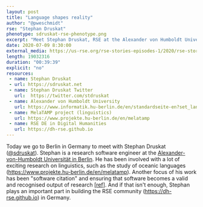 ```yaml
---
layout: post
title: "Language shapes reality"
author: "@pweschmidt"
rse: "Stephan Druskat"
phenotype: sdruskat-rse-phenotype.png
excerpt: "Meet Stephan Druskat, RSE at the Alexander von Humboldt University in Berlin, Germany. Listen to Stephan explain his exciting work for research in linguistics and his contributions to making software citable."
date: 2020-07-09 8:30:00
external_media: https://us-rse.org/rse-stories-episodes-1/2020/rse-stories-stephan-druskat-episode-24.mp3
length: 19032316
duration: "00:39:39"
explicit: "no"
resources:
 - name: Stephan Druskat
 - url: https://sdruskat.net
 - name: Stephan Druskat Twitter
   url:  https://twitter.com/stdruskat
 - name: Alexander von Humboldt University
   url: https://www.informatik.hu-berlin.de/en/standardseite-en?set_language=en
 - name: MelaTAMP project (linguistics)
   url: https://www.projekte.hu-berlin.de/en/melatamp
 - name: RSE DE in Digital Humanities
   url: https://dh-rse.github.io
---
```


Today we go to Berlin in Germany to meet with Stephan Druskat ([@sdruskat](https://github.com/sdruskat)). Stephan is a research software engineer at
the [Alexander-von-Humboldt Universität in Berlin](https://www.informatik.hu-berlin.de/).
He has been involved with a lot of exciting research on
linguistics, such as the study of oceanic languages (https://www.projekte.hu-berlin.de/en/melatamp).
Another focus of his work has been "software citation" and ensuring that software becomes a valid and recognised output of research [[ref]](https://elib.dlr.de/133021/1/druskat-cise-2019.pdf).
And if that isn't enough, Stephan plays an important part in building the RSE community (https://dh-rse.github.io) in Germany.
